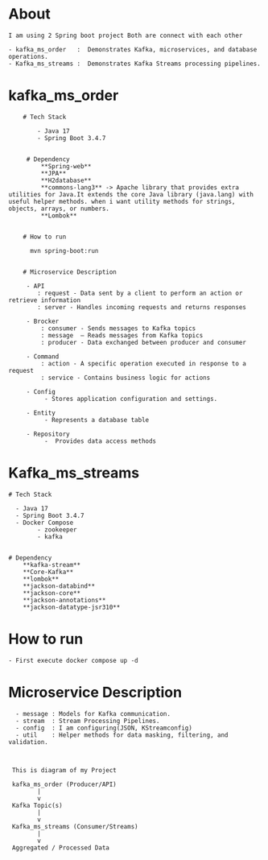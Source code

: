 # About
    
    I am using 2 Spring boot project Both are connect with each other

    - kafka_ms_order   :  Demonstrates Kafka, microservices, and database operations.
    - Kafka_ms_streams :  Demonstrates Kafka Streams processing pipelines.
   

# kafka_ms_order

        # Tech Stack

            - Java 17
            - Spring Boot 3.4.7


         # Dependency 
             **Spring-web**
             **JPA**
             **H2database**
             **commons-lang3** -> Apache library that provides extra utilities for Java.It extends the core Java library (java.lang) with useful helper methods. when i want utility methods for strings, objects, arrays, or numbers.
             **Lombok**


        # How to run 

          mvn spring-boot:run


        # Microservice Description

         - API
            : request - Data sent by a client to perform an action or retrieve information 
            : server - Handles incoming requests and returns responses

         - Brocker 
             : consumer - Sends messages to Kafka topics
             : message  – Reads messages from Kafka topics 
             : producer - Data exchanged between producer and consumer

         - Command
             : action - A specific operation executed in response to a request
             : service - Contains business logic for actions

         - Config  
              - Stores application configuration and settings.

         - Entity
              - Represents a database table

         - Repository
              -  Provides data access methods


# Kafka_ms_streams

    # Tech Stack
    
      - Java 17
      - Spring Boot 3.4.7
      - Docker Compose
            - zookeeper
            - kafka


    # Dependency 
        **kafka-stream** 
        **Core-Kafka** 
        **lombok** 
        **jackson-databind** 
        **jackson-core** 
        **jackson-annotations** 
        **jackson-datatype-jsr310** 

# How to run 

    - First execute docker compose up -d

# Microservice Description

      - message : Models for Kafka communication.  
      - stream  : Stream Processing Pipelines.
      - config  : I am configuring(JSON, KStreamconfig)
      - util    : Helper methods for data masking, filtering, and validation. 
        
    
      
     This is diagram of my Project 

     kafka_ms_order (Producer/API)
            |
            v
     Kafka Topic(s)
            |
            v
     Kafka_ms_streams (Consumer/Streams)
            |
            v
     Aggregated / Processed Data




            



            

